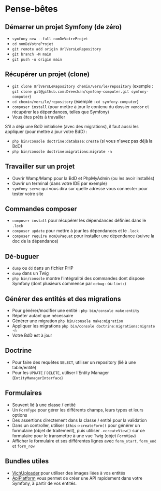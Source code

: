 # Pense-bêtes

## Démarrer un projet Symfony (de zéro)

- `symfony new --full nomDeVotreProjet`
- `cd nomDeVotreProjet`
- `git remote add origin UrlVersLeRepository`
- `git branch -M main`
- `git push -u origin main`

## Récupérer un projet (clone)

- `git clone UrlVersLeRepository chemin/vers/le/repository` (exemple : `git clone git@github.com:Dreeckan/symfony-computer.git symfony-computer`)
- `cd chemin/vers/le/repository` (exemple : `cd symfony-computer`)
- `composer install` (pour mettre à jour le contenu du dossier `vendor` et récupérer les dépendances, telles que Symfony)
- Vous êtes prêts à travailler

S'il a déjà une BdD initialisée (avec des migrations), il faut aussi les appliquer (pour mettre à jour votre BdD) :
- `php bin/console doctrine:database:create` (si vous n'avez pas déjà la BdD)
- `php bin/console doctrine:migrations:migrate -n`

## Travailler sur un projet

- Ouvrir Wamp/Mamp pour la BdD et PhpMyAdmin (ou les avoir installés)
- Ouvrir un terminal (dans votre IDE par exemple)
- `symfony serve` qui vous dira sur quelle adresse vous connecter pour tester votre site

## Commandes composer

- `composer install` pour récupérer les dépendances définies dans le `.lock`
- `composer update` pour mettre à jour les dépendances et le `.lock`
- `composer require nomDuPaquet` pour installer une dépendance (suivre la doc de la dépendance)

## Dé-buguer

- `dump` ou `dd` dans un fichier PHP
- `dump` dans un Twig
- `php bin/console` montre l'intégralité des commandes dont dispose Symfony (dont plusieurs commence par `debug:` ou `lint:`)

## Générer des entités et des migrations

- Pour générer/modifier une entité : `php bin/console make:entity`
- Répéter autant que nécessaire
- Générer une migration `php bin/console make:migration`
- Appliquer les migrations `php bin/console doctrine:migrations:migrate -n`
- Votre BdD est à jour

## Doctrine

- Pour faire des requêtes `SELECT`, utiliser un repository (lié à une table/entité)
- Pour les `UPDATE` / `DELETE`, utiliser l'Entity Manager (`EntityManagerInterface`)

## Formulaires

- Souvent lié à une classe / entité
- Un `FormType` pour gérer les différents champs, leurs types et leurs options
- Des assertions directement dans la classe / entité pour la validation
- Dans un controller, utiliser `$this->createForm()` pour générer un formulaire (objet de traitement), puis utiliser `->createView()` sur ce formulaire pour le transmettre à une vue Twig (objet `FormView`)
- Afficher le formulaire et ses différentes lignes avec `form_start`, `form_end` et `form_row`

## Bundles utiles

- [VichUploader](https://github.com/dustin10/VichUploaderBundle/blob/master/docs/index.md) pour utiliser des images liées à vos entités
- [ApiPlatform](https://api-platform.com/docs/distribution/#using-symfony-and-composer) vous permet de créer une API rapidement dans votre Symfony, à partir de vos entités.